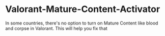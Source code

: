 # Valorant-Mature-Content-Activator
In some countries, there's no option to turn on Mature Content like blood and corpse in Valorant. This will help you fix that
